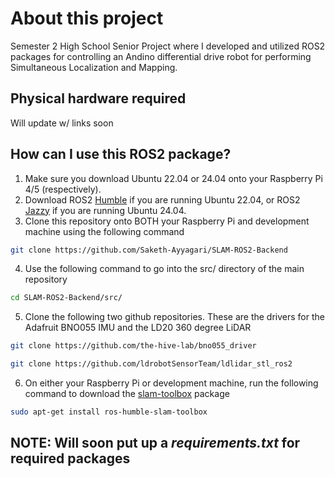 # About this project
Semester 2 High School Senior Project where I developed and utilized ROS2 packages for controlling an Andino differential drive robot for performing Simultaneous Localization and Mapping.

## Physical hardware required
Will update w/ links soon

## How can I use this ROS2 package?
1. Make sure you download Ubuntu 22.04 or 24.04 onto your Raspberry Pi 4/5 (respectively).
2. Download ROS2 [Humble](https://docs.ros.org/en/humble/Installation/Ubuntu-Install-Debs.html) if you are running Ubuntu 22.04, or ROS2 [Jazzy](https://docs.ros.org/en/jazzy/Installation/Ubuntu-Install-Debs.html) if you are running Ubuntu 24.04.
3. Clone this repository onto BOTH your Raspberry Pi and development machine using the following command
``` bash
git clone https://github.com/Saketh-Ayyagari/SLAM-ROS2-Backend
```
4. Use the following command to go into the src/ directory of the main repository
```bash
cd SLAM-ROS2-Backend/src/
```
5. Clone the following two github repositories. These are the drivers for the Adafruit BNO055 IMU and the LD20 360 degree LiDAR
```bash
git clone https://github.com/the-hive-lab/bno055_driver
```
```bash
git clone https://github.com/ldrobotSensorTeam/ldlidar_stl_ros2
```
6. On either your Raspberry Pi or development machine, run the following command to download the [slam-toolbox](https://github.com/SteveMacenski/slam_toolbox) package
```bash
sudo apt-get install ros-humble-slam-toolbox
```
## NOTE: Will soon put up a _requirements.txt_ for required packages

